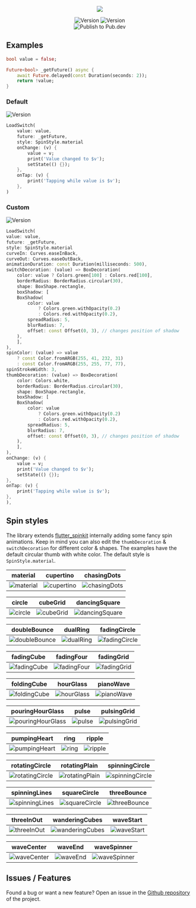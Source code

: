 <p align="center">
<img src='https://i.imgur.com/i3rb7YT.gif'>
</p>
<p align="center">
 <img src="https://img.shields.io/pub/v/load_switch?color=637d0d&style=for-the-badge" alt="Version" /> <img src="https://img.shields.io/github/languages/code-size/esentis/load_switch?color=637d0d&style=for-the-badge&label=size" alt="Version" /></br><img src="https://github.com/esentis/load_switch/actions/workflows/publish.yml/badge.svg" alt="Publish to Pub.dev" />
</br>
</p>

## Examples

```dart
bool value = false;

Future<bool> _getFuture() async {
    await Future.delayed(const Duration(seconds: 2));
    return !value;
}
```

### Default

<img src="https://i.imgur.com/pD84Oea.gif" alt="Version" />

```dart
LoadSwitch(
    value: value,
    future: _getFuture,
    style: SpinStyle.material
    onChange: (v) {
        value = v;
        print('Value changed to $v');
        setState(() {});
    },
    onTap: (v) {
        print('Tapping while value is $v');
    },
)
```

### Custom

<img src="https://i.imgur.com/sSecDrP.gif" alt="Version" />

```dart
LoadSwitch(
value: value,
future: _getFuture,
style: SpinStyle.material
curveIn: Curves.easeInBack,
curveOut: Curves.easeOutBack,
animationDuration: const Duration(milliseconds: 500),
switchDecoration: (value) => BoxDecoration(
    color: value ? Colors.green[100] : Colors.red[100],
    borderRadius: BorderRadius.circular(30),
    shape: BoxShape.rectangle,
    boxShadow: [
    BoxShadow(
        color: value
            ? Colors.green.withOpacity(0.2)
            : Colors.red.withOpacity(0.2),
        spreadRadius: 5,
        blurRadius: 7,
        offset: const Offset(0, 3), // changes position of shadow
    ),
    ],
),
spinColor: (value) => value
    ? const Color.fromARGB(255, 41, 232, 31)
    : const Color.fromARGB(255, 255, 77, 77),
spinStrokeWidth: 3,
thumbDecoration: (value) => BoxDecoration(
    color: Colors.white,
    borderRadius: BorderRadius.circular(30),
    shape: BoxShape.rectangle,
    boxShadow: [
    BoxShadow(
        color: value
            ? Colors.green.withOpacity(0.2)
            : Colors.red.withOpacity(0.2),
        spreadRadius: 5,
        blurRadius: 7,
        offset: const Offset(0, 3), // changes position of shadow
    ),
    ],
),
onChange: (v) {
    value = v;
    print('Value changed to $v');
    setState(() {});
},
onTap: (v) {
    print('Tapping while value is $v');
},
),
```

## Spin styles

The library extends [flutter_spinkit](https://pub.dev/packages/flutter_spinkit) internally adding some fancy spin animations. Keep in mind you can also edit the `thumbDecoration` & `switchDecoration` for different color & shapes. The examples have the default circular thumb with white color. The default style is `SpinStyle.material`.

| material                                                | cupertino                                                 | chasingDots                                                   |
| ------------------------------------------------------- | --------------------------------------------------------- | ------------------------------------------------------------- |
| ![material](https://i.imgur.com/i80tb2n.gif "material") | ![cupertino](https://i.imgur.com/ciOjjIx.gif "cupertino") | ![chasingDots](https://i.imgur.com/VnVZ7yW.gif "chasingDots") |

| circle                                              | cubeGrid                                                | dancingSquare                                                     |
| --------------------------------------------------- | ------------------------------------------------------- | ----------------------------------------------------------------- |
| ![circle](https://i.imgur.com/ePBR9xB.gif "circle") | ![cubeGrid](https://i.imgur.com/HhoyjuA.gif "cubeGrid") | ![dancingSquare](https://i.imgur.com/huQGF7f.gif "dancingSquare") |

| doubleBounce                                                    | dualRing                                                | fadingCircle                                                    |
| --------------------------------------------------------------- | ------------------------------------------------------- | --------------------------------------------------------------- |
| ![doubleBounce](https://i.imgur.com/XoNKCUb.gif "doubleBounce") | ![dualRing](https://i.imgur.com/YODTtaw.gif "dualRing") | ![fadingCircle](https://i.imgur.com/xMFMI6F.gif "fadingCircle") |

| fadingCube                                                  | fadingFour                                                  | fadingGrid                                                  |
| ----------------------------------------------------------- | ----------------------------------------------------------- | ----------------------------------------------------------- |
| ![fadingCube](https://i.imgur.com/s6jqcBy.gif "fadingCube") | ![fadingFour](https://i.imgur.com/1gL9G70.gif "fadingFour") | ![fadingGrid](https://i.imgur.com/HLHTVRw.gif "fadingGrid") |

| foldingCube                                                   | hourGlass                                                 | pianoWave                                                 |
| ------------------------------------------------------------- | --------------------------------------------------------- | --------------------------------------------------------- |
| ![foldingCube](https://i.imgur.com/OfOx9Ta.gif "foldingCube") | ![hourGlass](https://i.imgur.com/XuOZMuo.gif "hourGlass") | ![pianoWave](https://i.imgur.com/4omcY6m.gif "pianoWave") |

| pouringHourGlass                                                        | pulse                                             | pulsingGrid                                                   |
| ----------------------------------------------------------------------- | ------------------------------------------------- | ------------------------------------------------------------- |
| ![pouringHourGlass](https://i.imgur.com/qaDYkEk.gif "pouringHourGlass") | ![pulse](https://i.imgur.com/XviSAH5.gif "pulse") | ![pulsingGrid](https://i.imgur.com/XkvLuSm.gif "pulsingGrid") |

| pumpingHeart                                                    | ring                                            | ripple                                              |
| --------------------------------------------------------------- | ----------------------------------------------- | --------------------------------------------------- |
| ![pumpingHeart](https://i.imgur.com/J6jG4pT.gif "pumpingHeart") | ![ring](https://i.imgur.com/nDKRcu9.gif "ring") | ![ripple](https://i.imgur.com/Cdz31l9.gif "ripple") |

| rotatingCircle                                                      | rotatingPlain                                                     | spinningCircle                                                      |
| ------------------------------------------------------------------- | ----------------------------------------------------------------- | ------------------------------------------------------------------- |
| ![rotatingCircle](https://i.imgur.com/HFmZVvd.gif "rotatingCircle") | ![rotatingPlain](https://i.imgur.com/ZRw7ZAk.gif "rotatingPlain") | ![spinningCircle](https://i.imgur.com/7EvBfP4.gif "spinningCircle") |

| spinningLines                                                     | squareCircle                                                    | threeBounce                                                   |
| ----------------------------------------------------------------- | --------------------------------------------------------------- | ------------------------------------------------------------- |
| ![spinningLines](https://i.imgur.com/bZdiHNM.gif "spinningLines") | ![squareCircle](https://i.imgur.com/OBJsoEO.gif "squareCircle") | ![threeBounce](https://i.imgur.com/suMlo79.gif "threeBounce") |

| threeInOut                                                  | wanderingCubes                                                      | waveStart                                                 |
| ----------------------------------------------------------- | ------------------------------------------------------------------- | --------------------------------------------------------- |
| ![threeInOut](https://i.imgur.com/Vz4QCWh.gif "threeInOut") | ![wanderingCubes](https://i.imgur.com/S7W2jHT.gif "wanderingCubes") | ![waveStart](https://i.imgur.com/Tnlsbdo.gif "waveStart") |

| waveCenter                                                  | waveEnd                                               | waveSpinner                                                   |
| ----------------------------------------------------------- | ----------------------------------------------------- | ------------------------------------------------------------- |
| ![waveCenter](https://i.imgur.com/MX7SHbN.gif "waveCenter") | ![waveEnd](https://i.imgur.com/BMLUprM.gif "waveEnd") | ![waveSpinner](https://i.imgur.com/9geWUc6.gif "waveSpinner") |

## Issues / Features

Found a bug or want a new feature? Open an issue in the [Github repository](https://github.com/esentis/load_switch/issues/new/choose) of the project.
